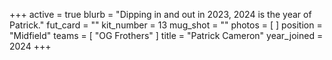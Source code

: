 +++
active = true
blurb = "Dipping in and out in 2023, 2024 is the year of Patrick."
fut_card = ""
kit_number = 13
mug_shot = ""
photos = [ ]
position = "Midfield"
teams = [ "OG Frothers" ]
title = "Patrick Cameron"
year_joined = 2024
+++

